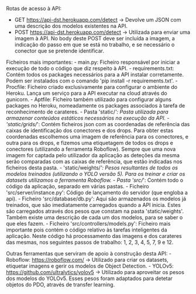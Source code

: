 Rotas de acesso à API:
* GET https://api-dst.herokuapp.com/detect -> Devolve um JSON com uma descrição dos modelos existentes na API.
* POST https://api-dst.herokuapp.com/detect -> Utilizada para enviar uma imagem à API. No body deste POST deve ser incluída a imagem, a indicação do passo em que se está no trabalho, e se necessário o conector que se pretende identificar.
    
Ficheiros mais importantes:
    - main.py: Ficheiro responsável por iniciar a execução de todo o código que diz respeito à API.
    - requirements.txt: Contém todos os packages necessários para a API instalar corretamente. Podem ser instalados com o comando 'pip install -r requirements.txt'.
    - Procfile: Ficheiro criado exclusivamente para configurar o ambiente do Heroku. Lança um serviço para a API executar na cloud através do gunicorn.
    - Aptfile: Ficheiro também utilizado para configurar alguns packages no Heroku, nomeadamente os packages associados à tarefa de reconhecimento de carateres.
    - Pasta 'static/*': Pasta utilizada para armazenar conteúdos estáticos necessários na execução da API.
    - 'static/grids/*': Contém ficheiros json com as coordenadas de referência das caixas de identificação dos conectores e dos drops. Para obter estas coordenadas escolhemos uma imagem de referência para os conectores, e outra para os drops, e fizemos uma etiquetagem de todos os drops e conectores (utilizando a ferramenta Roboflow). Sempre que uma nova imagem for captada pelo utilizador da aplicação as deteções da mesma serão comparadas com as caixas de referência, que estão indicadas nos ficheiros desta pasta.
    - 'static/weights/*': Pesos resultantes de todos os modelos treinados (utilizando o YOLO versão 5). Para os treinar e criar os datasets utilizamos a ferramenta Roboflow.
    - Pasta 'src/*': Contém todo o código da aplicação, separado em várias pastas.
    - Ficheiro 'src/server/instance.py': Código de lançamento do servidor (que engloba a api).
    - Ficheiro 'src/database/db.py': Aqui são armazenados os modelos já treinados, que são imediatamente carregados quando a API inicia. Estes são carregados através dos pesos que constam na pasta 'static/weights'. Também existe uma descrição de cada um dos modelos, para se saber o que eles fazem.
    - Ficheiro 'src/controllers/models.py': Ficheiro mais importante pois contém o código relativo às tarefas inteligentes da aplicação. Neste código há processamento das imagens e dos carateres das mesmas, nos seguintes passos de trabalho: 1, 2, 3, 4, 5, 7, 9 e 12.
    
Outras ferramentas que serviram de apoio à construção desta API:
    - Roboflow: https://roboflow.com/ -> Utilizado para criar os datasets, etiquetar imagens e gerir os modelos de Object Detection.
    - YOLOv5: https://github.com/ultralytics/yolov5 -> Utilizado para aproveitar os pesos dos modelos do YOLOv5. Esses pesos foram adaptados para detetar objetos do PDO, através de transfer learning.
